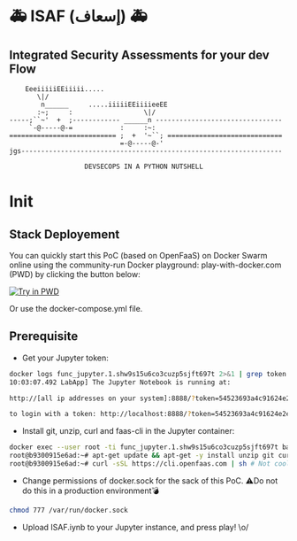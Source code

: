 # :ambulance: ISAF (إسعاف) :ambulance: 
## Integrated Security Assessments for your dev Flow 
```
    EeeiiiiiEEiiiii.....                                             
       \|/                                                           
        n______     .....iiiiiEEiiiieeEE                             
       :~;     :                  \|/                                
-----;``~'  +  ;------------ ______n --------------------------------
     `-@-----@-=            :     :~:                                
=========================== ;  +  '~``; =============================
                            =-@-----@-'                              
jgs------------------------------------------------------------------
                                                                     
                   DEVSECOPS IN A PYTHON NUTSHELL        
```
# Init
## Stack Deployement
You can quickly start this PoC (based on OpenFaaS) on Docker Swarm online using the community-run Docker playground: play-with-docker.com (PWD) by clicking the button below:  

[![Try in PWD](https://cdn.rawgit.com/play-with-docker/stacks/cff22438/assets/images/button.png)](http://labs.play-with-docker.com/?stack=https://gist.githubusercontent.com/h-a-t/eafbb19d7ce46c4ee4a541df018a5f37/raw/ed84dedd8fa08c7ac28bd41003b59c69a7b0593d/docker-compose.yml&stack_name=func)

Or use the docker-compose.yml file.

## Prerequisite
- Get your Jupyter token:

```bash
docker logs func_jupyter.1.shw9s15u6co3cuzp5sjft697t 2>&1 | grep token 
10:03:07.492 LabApp] The Jupyter Notebook is running at: 

http://[all ip addresses on your system]:8888/?token=54523693a4c91624e2efebd5e9dde139b784297e30089504 

to login with a token: http://localhost:8888/?token=54523693a4c91624e2efebd5e9dde139b784297e30089504
```

- Install git, unzip, curl and faas-cli in the Jupyter container:

```bash
docker exec --user root -ti func_jupyter.1.shw9s15u6co3cuzp5sjft697t bash
root@b9300915e6ad:~# apt-get update && apt-get -y install unzip git curl
root@b9300915e6ad:~# curl -sSL https://cli.openfaas.com | sh # Not cool :/
```

- Change permissions of docker.sock for the sack of this PoC. :warning:Do not do this in a production environment:bomb:

```bash
chmod 777 /var/run/docker.sock
```
- Upload ISAF.iynb to your Jupyter instance, and press play! \o/